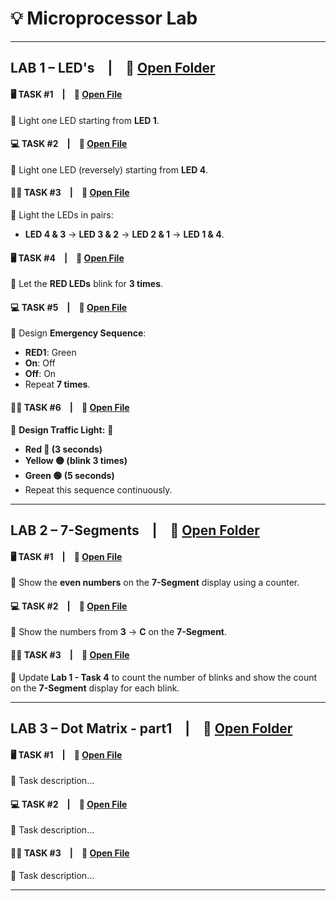 # 💡 Microprocessor Lab

---

## LAB 1 – LED's  |  📁 [Open Folder](LAB%201/)
#### 🖥️ TASK #1  |  📄 [Open File](LAB%201/TASK%201)  
🔹 Light one LED starting from **LED 1**.

#### 💻 TASK #2  |  📄 [Open File](LAB%201/TASK%202)  
🔹 Light one LED (reversely) starting from **LED 4**.

#### 👨‍💻 TASK #3  |  📄 [Open File](LAB%201/TASK%203)  
🔹 Light the LEDs in pairs:  
- **LED 4 & 3** → **LED 3 & 2** → **LED 2 & 1** → **LED 1 & 4**.

#### 🖥️ TASK #4  |  📄 [Open File](LAB%201/TASK%204)  
🔹 Let the **RED LEDs** blink for **3 times**.

#### 💻 TASK #5  |  📄 [Open File](LAB%201/TASK%205)  
🔹 Design **Emergency Sequence**:  
- **RED1**: Green  
- **On**: Off  
- **Off**: On  
- Repeat **7 times**.

#### 👨‍💻 TASK #6  |  📄 [Open File](LAB%201/TASK%206)  
🔹 **Design Traffic Light:** 🚦
   - **Red 🔴 (3 seconds)**  
   - **Yellow 🟡 (blink 3 times)**  
   - **Green 🟢 (5 seconds)**  
   - Repeat this sequence continuously.
---

## LAB 2 – 7-Segments  |  📁 [Open Folder](LAB%202/)
#### 🖥️ TASK #1  |  📄 [Open File](LAB%202/TASK%201)  
🔹 Show the **even numbers** on the **7-Segment** display using a counter.

#### 💻 TASK #2  |  📄 [Open File](LAB%202/TASK%202)  
🔹 Show the numbers from **3** → **C** on the **7-Segment**.

#### 👨‍💻 TASK #3  |  📄 [Open File](LAB%202/TASK%203)  
🔹 Update **Lab 1 - Task 4** to count the number of blinks and show the count on the **7-Segment** display for each blink.

---

## LAB 3 – Dot Matrix - part1  |  📁 [Open Folder](LAB%203/)
#### 🖥️ TASK #1  |  📄 [Open File](LAB%203/TASK%201)  
🔹 Task description...

#### 💻 TASK #2  |  📄 [Open File](LAB%203/TASK%202)  
🔹 Task description...

#### 👨‍💻 TASK #3  |  📄 [Open File](LAB%203/TASK%203)  
🔹 Task description...

---
